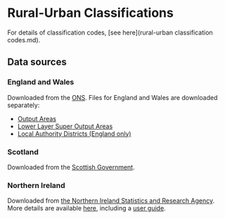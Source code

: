 # Rural-Urban Classifications
For details of classification codes, [see here](rural-urban classification codes.md).

## Data sources
### England and Wales
Downloaded from the [ONS](https://www.ons.gov.uk/methodology/geography/geographicalproducts/ruralurbanclassifications/2011ruralurbanclassification). Files for England and Wales are downloaded separately:

- [Output Areas](https://ons.maps.arcgis.com/home/item.html?id=3ce248e9651f4dc094f84a4c5de18655)
- [Lower Layer Super Output Areas](https://ons.maps.arcgis.com/home/item.html?id=9855221596994bde8363a685cb3dd58a)
- [Local Authority Districts (England only)](https://ons.maps.arcgis.com/home/item.html?id=0560301db0de440aa03a53487879c3f5)

### Scotland
Downloaded from the [Scottish Government](http://www.gov.scot/Topics/Statistics/About/Methodology/UrbanRuralClassification).

### Northern Ireland
Downloaded from [the Northern Ireland Statistics and Research Agency](https://www.nisra.gov.uk/sites/nisra.gov.uk/files/publications/Settlement15-lookup_0.xls). More details are available [here](https://www.nisra.gov.uk/publications/settlement-2015-documentation), including a [user guide](https://www.nisra.gov.uk/sites/nisra.gov.uk/files/publications/Settlement15-guidance.pdf).
